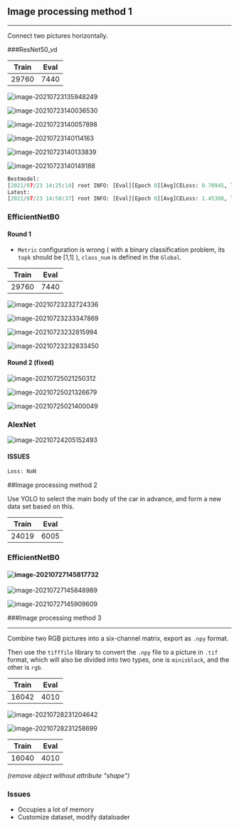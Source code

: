 ## Image processing method 1

------

Connect two pictures horizontally.



###ResNet50_vd

| Train | Eval |
| ----- | ---- |
| 29760 | 7440 |

![image-20210723135948249](.\Images\image-20210723135948249.png)

![image-20210723140036530](.\Images\image-20210723140036530.png)

![image-20210723140057898](.\Images\image-20210723140057898.png)

![image-20210723140114163](.\Images\image-20210723140114163.png)

![image-20210723140133839](.\Images\image-20210723140133839.png)

![image-20210723140149188](.\Images\image-20210723140149188.png)

```python
Bestmodel:
[2021/07/23 14:25:14] root INFO: [Eval][Epoch 0][Avg]CELoss: 0.70945, loss: 0.70945, top1: 0.47661, top5: 1.00000
Latest:
[2021/07/23 14:58:37] root INFO: [Eval][Epoch 0][Avg]CELoss: 1.45308, loss: 1.45308, top1: 0.20860, top5: 1.00000
```

### EfficientNetB0

#### Round 1

* `Metric` configuration is wrong ( with a binary classification problem, its `topk` should be [1,1] ), `class_num` is defined in the `Global`.

| Train | Eval |
| ----- | ---- |
| 29760 | 7440 |

![image-20210723232724336](.\Images\image-20210723232724336.png)

![image-20210723233347869](.\Images\image-20210723233347869.png)

![image-20210723232815994](.\Images\image-20210723232815994.png)

![image-20210723232833450](.\Images\image-20210723232833450.png)

#### Round 2 (fixed)

![image-20210725021250312](.\Images\image-20210725021250312.png)

![image-20210725021326679](.\Images\image-20210725021326679.png)

![image-20210725021400049](.\Images\image-20210725021400049.png)

### AlexNet

![image-20210724205152493](.\Images\image-20210724205152493.png)

#### ISSUES

```tex
Loss: NaN
```



##Image processing method 2

Use YOLO to select the main body of the car in advance, and form a new data set based on this.

| Train | Eval |
| ----- | ---- |
| 24019 | 6005 |

### EfficientNetB0

#### ![image-20210727145817732](.\Images\image-20210727145817732.png)

![image-20210727145848989](.\Images\image-20210727145848989.png)

![image-20210727145909609](.\Images\image-20210727145909609.png)

###Image processing method 3

------

Combine two RGB pictures into a six-channel matrix, export as `.npy` format.

Then use the `tifffile` library to convert the `.npy` file to a picture in `.tif` format, which will also be divided into two types, one is `minisblack`, and the other is `rgb`.

| Train | Eval |
| ----- | ---- |
| 16042 | 4010 |

![image-20210728231204642](.\Images\image-20210728231204642.png)

![image-20210728231258699](.\Images\image-20210728231258699.png)

| Train | Eval |
| ----- | ---- |
| 16040 | 4010 |

*(remove object without attribute "shape")*



### Issues

+ Occupies a lot of memory
+ Customize dataset, modify dataloader

